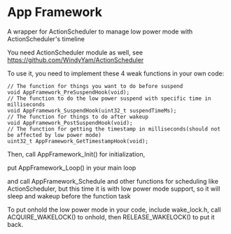 # App Framework
A wrapper for ActionScheduler to manage low power mode with ActionScheduler's timeline

You need ActionScheduler module as well, see https://github.com/WindyYam/ActionScheduler

To use it, you need to implement these 4 weak functions in your own code:

```
// The function for things you want to do before suspend
void AppFramework_PreSuspendHook(void);
// The function to do the low power suspend with specific time in milliseconds
void AppFramework_SuspendHook(uint32_t suspendTimeMs);
// The function for things to do after wakeup
void AppFramework_PostSuspendHook(void);
// The function for getting the timestamp in milliseconds(should not be affected by low power mode)
uint32_t AppFramework_GetTimestampHook(void);
```

Then, call AppFramework_Init() for initialization,

put AppFramework_Loop() in your main loop

and call AppFramework_Schedule and other functions for scheduling like ActionScheduler, but this time it is with low power mode support, so it will sleep and wakeup before the function task

To put onhold the low power mode in your code, include wake_lock.h, call ACQUIRE_WAKELOCK() to onhold, then RELEASE_WAKELOCK() to put it back.
